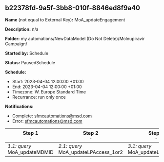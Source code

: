 ## b22378fd-9a5f-3bb8-010f-8846ed8f9a40

**Name** (not equal to External Key)**:** MoA_updateEngagement

**Description:** n/a

**Folder:** my automations/NewDataModel (Do Not Delete)/Molnupiravir Campaign/

**Started by:** Schedule

**Status:** PausedSchedule

**Schedule:**

* Start: 2023-04-04 12:00:00 +01:00
* End: 2023-04-04 12:00:00 +01:00
* Timezone: W. Europe Standard Time
* Recurrance: run only once

**Notifications:**

* Complete: sfmcautomations@msd.com
* Error: sfmcautomations@msd.com

| Step 1<br>_<small>-</small>_ | Step 2<br>_<small>-</small>_ | Step 3<br>_<small>-</small>_ | Step 4<br>_<small>-</small>_ | Step 5<br>_<small>-</small>_ | Step 6<br>_<small>-</small>_ | Step 7<br>_<small>-</small>_ | Step 8<br>_<small>-</small>_ |
| --- | --- | --- | --- | --- | --- | --- | --- |
| _1.1: query_<br>MoA_updateMDMID | _2.1: query_<br>MoA_updateLPAccess_1or2 | _3.1: query_<br>MoA_updateLPAccess_3 | _4.1: query_<br>MoA_updateLPAccess_4 | _5.1: query_<br>MoA_updateEmail1Open | _6.1: query_<br>MoA_updateEmail2Open | _7.1: query_<br>MoA_updateEmail3Open | _8.1: query_<br>MoA_updateEmail4Open |
